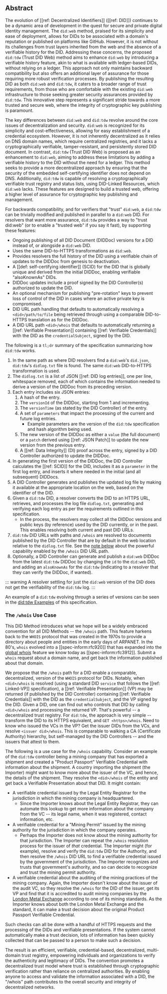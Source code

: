## Abstract

The evolution of [[ref: Decentralized Identifiers]] ([[ref: DID]]) continues to
be a dynamic area of development in the quest for secure and private digital
identity management. The `did:web` method, praised for its simplicity and ease
of deployment, allows for DIDs to be associated with a domain's reputation or
published on platforms like GitHub. However, it is not without its challenges
from trust layers inherited from the web and the absence of a verifiable history
for the DID. Addressing these concerns, the proposed `did:tdw` (Trust DID Web)
method aims to enhance `did:web` by introducing a verifiable history feature,
akin to what is available with ledger-based DIDs, without relying on a ledger.
This approach not only maintains backward compatibility but also offers an
additional layer of assurance for those requiring more robust verification
processes. By publishing the resulting DID as both `did:web` and `did:tdw`, it
caters to a broader range of trust requirements, from those who are comfortable
with the existing `did:web` infrastructure to those seeking greater security
assurances provided by `did:tdw`. This innovative step represents a significant
stride towards a more trusted and secure web, where the integrity of
cryptographic key publishing is paramount.

The key differences between `did:web` and `did:tdw` revolve around the core
issues of decentralization and security. `did:web` is recognized for its
simplicity and cost-effectiveness, allowing for easy establishment of a
credential ecosystem. However, it is not inherently decentralized as it relies
on DNS domain names, which require centralized registries, and it lacks a
cryptographically verifiable, tamper-resistant, and persistently stored DID
document. In contrast, `did:tdw` (Trust DID Web) is proposed as an enhancement
to `did:web`, aiming to address these limitations by adding a verifiable history
to the DID without the need for a ledger. This method seeks to provide a more
decentralized approach by ensuring that the security of the embedded
self-certifying identifier does not depend on DNS. Additionally, `did:tdw` is
capable of resolving a cryptographically verifiable trust registry and status
lists, using DID-Linked Resources, which `did:web` lacks. These features are
designed to build a trusted web, offering a higher level of assurance for
cryptographic key publishing and management.

For backwards compatibility, and for verifiers that "trust" `did:web`, a
`did:tdw` can be trivially modified and published in parallel to a `did:web`
DID. For resolvers that want more assurance, `did:tdw` provides a way to "trust
did:web" (or to enable a "trusted web" if you say it fast), by supporting these
features:

- Ongoing publishing of all DID Document (DIDDoc) versions for a DID instead of,
  or alongside a `did:web` DID.
- Uses the same DID-to-HTTPS transformations as `did:web`.
- Provides resolvers the full history of the DID using a verifiable chain of
  updates to the DIDDoc from genesis to deactivation.
- A [[def: self-certifying identifier]] (SCID) for the DID that is globally
  unique and derived from the initial DIDDoc, enabling verifiable "alsoKnownAs"
  DIDs.
- DIDDoc updates include a proof signed by the DID Controller(s) authorized to
  update the DID.
- An optional mechanism for publishing "pre-rotation" keys to prevent loss of
  control of the DID in cases where an active private key is compromised.
- DID URL path handling that defaults to automatically resolving a
  `<did>/path/to/file` being retrieved through using a comparable DID-to-HTTPS
  translation as for the DIDDoc.
- A DID URL path `<did>/whois` that defaults to automatically returning a [[ref:
  Verifiable Presentation]] containing [[ref: Verifiable Credentials]] with the
  DID as the `credentialSubject`, signed by the DID.

The following is a `tl;dr` summary of the specification summarizing how
`did:tdw` works.

1. In the same path as where DID resolvers find a `did:web`'s `did.json`,
  `did:tdw`'s `didlog.txt` file is found. The same `did:web` DID-to-HTTPS
  transformation is used.
2. The `didlog.txt` is a list of JSON [[ref: DID log entries]], one per line,
  whitespace removed, each of which contains the information needed to derive a
  version of the DIDDoc from its preceding version.
3. Each entry includes six JSON entries:
    1. A hash of the entry.
    2. The `versionId` of the DIDDoc, starting from 1 and incrementing.
    3. The `versionTime` (as stated by the DID Controller) of the entry.
    4. A set of `parameters` that impact the processing of the current and
      future log entries.
        - Example parameters are the version of the `did:tdw` specification and
        hash algorithm being used.
    5. The new version of the DIDDoc as either a `value` (the full document) or
      a `patch` derived using [[ref: JSON Patch]] to update the new version from
      the previous entry.
    6. A [[ref: Data Integrity]] (DI) proof across the entry, signed by a DID
      Controller authorized to update the DIDDoc.
4. In generating the first version of the DIDDoc, the DID Controller calculates
  the [[ref: SCID]] for the DID, includes it as a `parameter` in the first log
  entry, and inserts it where needed in the initial (and all subsequent)
  DIDDocs.
5. A DID Controller generates and publishes the updated log file by making it
  available at the appropriate location on the web, based on the identifier of the
  DID.
6. Given a `did:tdw` DID, a resolver converts the DID to an HTTPS URL,
  retrieves, and processes the log file `didlog.txt`, generating and verifying
  each log entry as per the requirements outlined in this specification.
    - In the process, the resolvers may collect all the DIDDoc versions and public
      keys (by reference) used by the DID currently, or in the past. This enables
      resolving both current and past DID URLs.
7. `did:tdw` DID URLs with paths and `/whois` are resolved to documents
  published by the DID Controller that are by default in the web location relative to the
  `didlog.txt` file. See the [note below](#the-whois-use-case) about the
   powerful capability enabled by the `/whois` DID URL path.
8. Optionally, a DID Controller can generate and publish a `did:web` DIDDoc
  from the latest `did:tdw` DIDDoc by changing the `id` to the `did:web` DID,
  and adding an `alsoKnownAs` for the `did:tdw` (indicating to a resolver that
  they can verify the DIDDoc, if wanted).

  ::: warning
    A resolver settling for just the `did:web` version of the DID does not get the verifiability of the `did:tdw` log.
  :::

An example of a `did:tdw` evolving through a series of versions can be seen in
the [did:tdw Examples](#didtdw-example) of this specification.

### The `/whois` Use Case

This DID Method introduces what we hope will be a widely embraced convention for all DID Methods -- the `/whois` path. This feature harkens back to the `WHOIS` protocol that was created in the 1970s to provide a directory about people and entities in the early days of ARPANET. In the 80's, `whois` evolved into a [[spec-inform:rfc920]] that has expanded into the [global whois](https://en.wikipedia.org/wiki/WHOIS) feature we know today as [[spec-inform:rfc3912]]. Submit a `whois` request about a domain name, and get back the information published about that domain.

We propose that the `/whois` path for a DID enable a comparable, decentralized, version of the `WHOIS` protocol for DIDs. Notably, when `<did>/whois` is resolved (using a standard DID `service` that follows the [[ref: Linked-VP]] specification), a [[ref: Verifiable Presentation]] (VP) may be returned (if published by the DID Controller) containing [[ref: Verifiable Credentials]] with the DID as the `credentialSubject`, and the VP signed by the DID. Given a DID, one can find out who controls that DID by calling `<did>/whois` and processing the returned VP. That's powerful -- a decentralized trust registry. For `did:tdw`, the approach is very simple -- transform the DID to its HTTPS equivalent, and `GET <https>/whois`. Need to know who issued the VCs in the VP? Get the issuer DIDs from the VCs, and resolve `<issuer did>/whois`. This is comparable to walking a CA (Certificate Authority) hierarchy, but self-managed by the DID Controllers -- and the issuers that attest to them.

The following is a use case for the `/whois` capability. Consider an example of the `did:tdw` controller being a mining company that has exported a shipment and created a "Product Passport" Verifiable Credential with information about the shipment. A country importing the shipment (the Importer) might want to know more about the issuer of the VC, and hence, the details of the shipment. They resolve the `<did>/whois` of the entity and get back a Verifiable Presentation about that DID. It might contain:

- A verifiable credential issued by the Legal Entity Registrar for the jurisdiction in which the mining company is headquartered.
  - Since the Importer knows about the Legal Entity Registrar, they can automate this lookup to get more information about the company from the VC -- its legal name, when it was registered, contact information, etc.
- A verifiable credential for a "Mining Permit" issued by the mining authority for the jurisdiction in which the company operates.
  - Perhaps the Importer does not know about the mining authority for that jurisdiction. The Importer can repeat the `/whois` resolution process for the issuer of _that_ credential. The Importer might (for example), resolve and verify the `did:tdw` DID for the Authority, and then resolve the `/whois` DID URL to find a verifiable credential issued by the government of the jurisdiction. The Importer recognizes and trusts that government's authority, and so can decide to recognize and trust the mining permit authority.
- A verifiable credential about the auditing of the mining practices of the mining company. Again, the Importer doesn't know about the issuer of the audit VC, so they resolve the `/whois` for the DID of the issuer, get its VP and find that it is accredited to audit mining companies by the [London Metal Exchange](https://www.lme.com/en/) according to one of its mining standards. As the Importer knows about both the London Metal Exchange and the standard, it can make a trust decision about the original Product Passport Verifiable Credential.

Such checks can all be done with a handful of HTTPS requests and the processing of the DIDs and verifiable presentations. If the system cannot automatically make a trust decision, lots of information has been quickly collected that can be passed to a person to make such a decision.

The result is an efficient, verifiable, credential-based, decentralized, multi-domain trust registry, empowering individuals and organizations to verify the authenticity and legitimacy of DIDs. The convention promotes a decentralized trust model where trust is established through cryptographic verification rather than reliance on centralized authorities. By enabling anyone to access and validate the information associated with a DID, the "/whois" path contributes to the overall security and integrity of decentralized networks.
